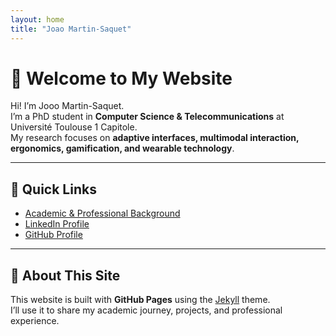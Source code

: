 ```yaml
---
layout: home
title: "Joao Martin-Saquet"
---
```


# 👋 Welcome to My Website

Hi! I’m Jooo Martin-Saquet.  
I’m a PhD student in **Computer Science & Telecommunications** at Université Toulouse 1 Capitole.  
My research focuses on **adaptive interfaces, multimodal interaction, ergonomics, gamification, and wearable technology**.  

---

## 🔹 Quick Links
- [Academic & Professional Background](background.md)
- [LinkedIn Profile](https://www.linkedin.com/in/joao-martin-saquet/)
- [GitHub Profile](https://github.com/joaoMartinSaquet)

---

## 🌱 About This Site
This website is built with **GitHub Pages** using the [Jekyll](https://jekyllrb.com/) theme.  
I’ll use it to share my academic journey, projects, and professional experience.
